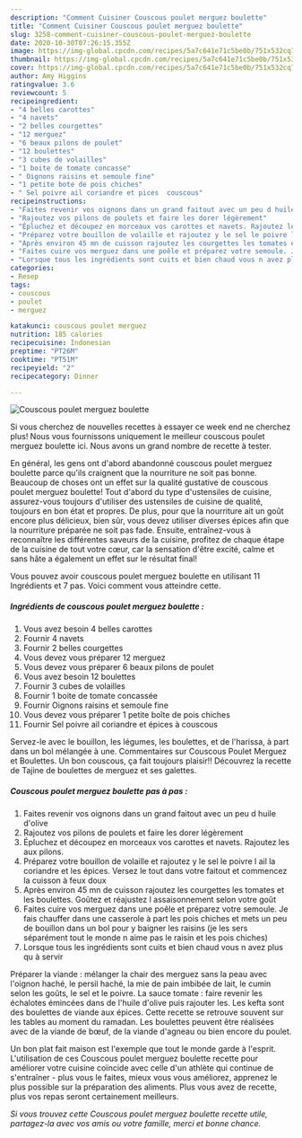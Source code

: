```yaml
---
description: "Comment Cuisiner Couscous poulet merguez boulette"
title: "Comment Cuisiner Couscous poulet merguez boulette"
slug: 3258-comment-cuisiner-couscous-poulet-merguez-boulette
date: 2020-10-30T07:26:15.355Z
image: https://img-global.cpcdn.com/recipes/5a7c641e71c5be0b/751x532cq70/couscous-poulet-merguez-boulette-photo-principale-de-la-recette.jpg
thumbnail: https://img-global.cpcdn.com/recipes/5a7c641e71c5be0b/751x532cq70/couscous-poulet-merguez-boulette-photo-principale-de-la-recette.jpg
cover: https://img-global.cpcdn.com/recipes/5a7c641e71c5be0b/751x532cq70/couscous-poulet-merguez-boulette-photo-principale-de-la-recette.jpg
author: Amy Higgins
ratingvalue: 3.6
reviewcount: 5
recipeingredient:
- "4 belles carottes"
- "4 navets"
- "2 belles courgettes"
- "12 merguez"
- "6 beaux pilons de poulet"
- "12 boulettes"
- "3 cubes de volailles"
- "1 boite de tomate concasse"
- " Oignons raisins et semoule fine"
- "1 petite bote de pois chiches"
- " Sel poivre ail coriandre et pices  couscous"
recipeinstructions:
- "Faites revenir vos oignons dans un grand faitout avec un peu d huile d&#39;olive"
- "Rajoutez vos pilons de poulets et faire les dorer légèrement"
- "Épluchez et découpez en morceaux vos carottes et navets. Rajoutez les aux pilons."
- "Préparez votre bouillon de volaille et rajoutez y le sel le poivre l ail la coriandre et les épices. Versez le tout dans votre faitout et commencez la cuisson à feux doux"
- "Après environ 45 mn de cuisson rajoutez les courgettes les tomates et les boulettes. Goûtez et réajustez l assaisonnement selon votre goût"
- "Faites cuire vos merguez dans une poêle et préparez votre semoule. Je fais chauffer dans une casserole à part les pois chiches et mets un peu de bouillon dans un bol pour y baigner les raisins (je les sers séparément tout le monde n aime pas le raisin et les pois chiches)"
- "Lorsque tous les ingrédients sont cuits et bien chaud vous n avez plus qu à servir"
categories:
- Resep
tags:
- couscous
- poulet
- merguez

katakunci: couscous poulet merguez 
nutrition: 185 calories
recipecuisine: Indonesian
preptime: "PT26M"
cooktime: "PT51M"
recipeyield: "2"
recipecategory: Dinner

---
```



![Couscous poulet merguez boulette](https://img-global.cpcdn.com/recipes/5a7c641e71c5be0b/751x532cq70/couscous-poulet-merguez-boulette-photo-principale-de-la-recette.jpg)

Si vous cherchez de nouvelles recettes à essayer ce week end ne cherchez plus! Nous vous fournissons uniquement le meilleur couscous poulet merguez boulette ici. Nous avons un grand nombre de recette à tester.

En général, les gens ont d'abord abandonné couscous poulet merguez boulette parce qu'ils craignent que la nourriture ne soit pas bonne. Beaucoup de choses ont un effet sur la qualité gustative de couscous poulet merguez boulette! Tout d'abord du type d'ustensiles de cuisine, assurez-vous toujours d'utiliser des ustensiles de cuisine de qualité, toujours en bon état et propres. De plus, pour que la nourriture ait un goût encore plus délicieux, bien sûr, vous devez utiliser diverses épices afin que la nourriture préparée ne soit pas fade. Ensuite, entraînez-vous à reconnaître les différentes saveurs de la cuisine, profitez de chaque étape de la cuisine de tout votre cœur, car la sensation d'être excité, calme et sans hâte a également un effet sur le résultat final!

<!--inarticleads1-->

Vous pouvez avoir couscous poulet merguez boulette en utilisant 11 Ingrédients et 7 pas. Voici comment vous atteindre cette.

##### Ingrédients de couscous poulet merguez boulette :

1. Vous avez besoin 4 belles carottes
1. Fournir 4 navets
1. Fournir 2 belles courgettes
1. Vous devez vous préparer 12 merguez
1. Vous devez vous préparer 6 beaux pilons de poulet
1. Vous avez besoin 12 boulettes
1. Fournir 3 cubes de volailles
1. Fournir 1 boite de tomate concassée
1. Fournir  Oignons raisins et semoule fine
1. Vous devez vous préparer 1 petite boîte de pois chiches
1. Fournir  Sel poivre ail coriandre et épices à couscous


Servez-le avec le bouillon, les légumes, les boulettes, et de l&#39;harissa, à part dans un bol mélangée à une. Commentaires sur Couscous Poulet Merguez et Boulettes. Un bon couscous, ça fait toujours plaisir!! Découvrez la recette de Tajine de boulettes de merguez et ses galettes. 

<!--inarticleads2-->

##### Couscous poulet merguez boulette pas à pas :

1. Faites revenir vos oignons dans un grand faitout avec un peu d huile d&#39;olive
1. Rajoutez vos pilons de poulets et faire les dorer légèrement
1. Épluchez et découpez en morceaux vos carottes et navets. Rajoutez les aux pilons.
1. Préparez votre bouillon de volaille et rajoutez y le sel le poivre l ail la coriandre et les épices. Versez le tout dans votre faitout et commencez la cuisson à feux doux
1. Après environ 45 mn de cuisson rajoutez les courgettes les tomates et les boulettes. Goûtez et réajustez l assaisonnement selon votre goût
1. Faites cuire vos merguez dans une poêle et préparez votre semoule. Je fais chauffer dans une casserole à part les pois chiches et mets un peu de bouillon dans un bol pour y baigner les raisins (je les sers séparément tout le monde n aime pas le raisin et les pois chiches)
1. Lorsque tous les ingrédients sont cuits et bien chaud vous n avez plus qu à servir


Préparer la viande : mélanger la chair des merguez sans la peau avec l&#39;oignon haché, le persil haché, la mie de pain imbibée de lait, le cumin selon les goûts, le sel et le poivre. La sauce tomate : faire revenir les échalotes émincées dans de l&#39;huile d&#39;olive puis rajouter les. Les kefta sont des boulettes de viande aux épices. Cette recette se retrouve souvent sur les tables au moment du ramadan. Les boulettes peuvent être réalisées avec de la viande de bœuf, de la viande d&#39;agneau ou bien encore du poulet. 

<!--inarticleads1-->

<p>
Un bon plat fait maison est l'exemple que tout le monde garde à l'esprit. L'utilisation de ces Couscous poulet merguez boulette recette pour améliorer votre cuisine coïncide avec celle d'un athlète qui continue de s'entraîner - plus vous le faites, mieux vous vous améliorez, apprenez le plus possible sur la préparation des aliments. Plus vous avez de recette, plus vos repas seront certainement meilleurs.
</p>

<p>
<i>Si vous trouvez cette Couscous poulet merguez boulette recette utile, partagez-la avec vos amis ou votre famille, merci et bonne chance.</i>
</p>
